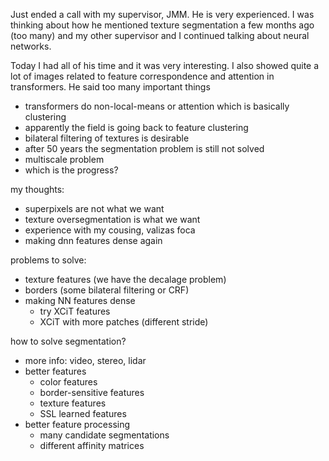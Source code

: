 
Just ended a call with my supervisor, JMM. He is very experienced. I was thinking about how he mentioned texture segmentation a few months ago (too many) and my other supervisor and I continued talking about neural networks.

Today I had all of his time and it was very interesting. I also showed quite a lot of images related to feature correspondence and attention in transformers. He said too many important things

- transformers do non-local-means or attention which is basically clustering
- apparently the field is going back to feature clustering
- bilateral filtering of textures is desirable
- after 50 years the segmentation problem is still not solved
- multiscale problem
- which is the progress?

my thoughts:
- superpixels are not what we want
- texture oversegmentation is what we want
- experience with my cousing, valizas foca
- making dnn features dense again

problems to solve:
- texture features (we have the decalage problem)
- borders (some bilateral filtering or CRF)
- making NN features dense
    - try XCiT features
    - XCiT with more patches (different stride)

how to solve segmentation?
- more info: video, stereo, lidar
- better features
    - color features
    - border-sensitive features
    - texture features
    - SSL learned features
- better feature processing
    - many candidate segmentations
    - different affinity matrices
